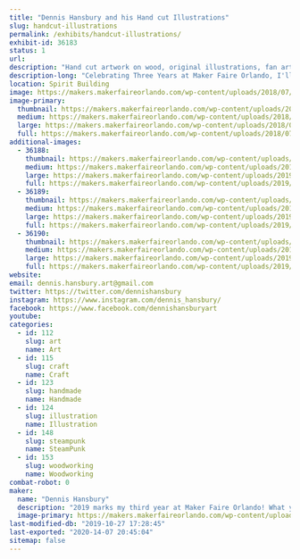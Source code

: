 ```yaml
---
title: "Dennis Hansbury and his Hand cut Illustrations"
slug: handcut-illustrations
permalink: /exhibits/handcut-illustrations/
exhibit-id: 36183
status: 1
url: 
description: "Hand cut artwork on wood, original illustrations, fan art, stickers, and more!"
description-long: "Celebrating Three Years at Maker Faire Orlando, I'll have a large selection of Halloween home decor, original illustrations, and a selection fan art inspired pieces that you can display throughout your home or office, or given as a one-of-a-kind gift. I'll be at my booth throughout the weekend showing how to prep surfaces, ink, and paint on wood, as well as having a variety of coloring sheets for attendees to color and take home with them!"
location: Spirit Building
image: https://makers.makerfaireorlando.com/wp-content/uploads/2018/07/PumpkinGroup-1024x1024.jpg
image-primary:
  thumbnail: https://makers.makerfaireorlando.com/wp-content/uploads/2018/07/PumpkinGroup-150x150.jpg
  medium: https://makers.makerfaireorlando.com/wp-content/uploads/2018/07/PumpkinGroup-300x300.jpg
  large: https://makers.makerfaireorlando.com/wp-content/uploads/2018/07/PumpkinGroup-1024x1024.jpg
  full: https://makers.makerfaireorlando.com/wp-content/uploads/2018/07/PumpkinGroup.jpg
additional-images:
  - 36188:
    thumbnail: https://makers.makerfaireorlando.com/wp-content/uploads/2019/08/20190725_224902-150x150.jpg
    medium: https://makers.makerfaireorlando.com/wp-content/uploads/2019/08/20190725_224902-300x300.jpg
    large: https://makers.makerfaireorlando.com/wp-content/uploads/2019/08/20190725_224902-1024x1024.jpg
    full: https://makers.makerfaireorlando.com/wp-content/uploads/2019/08/20190725_224902.jpg
  - 36189:
    thumbnail: https://makers.makerfaireorlando.com/wp-content/uploads/2019/08/20190629_115930-150x150.jpg
    medium: https://makers.makerfaireorlando.com/wp-content/uploads/2019/08/20190629_115930-300x300.jpg
    large: https://makers.makerfaireorlando.com/wp-content/uploads/2019/08/20190629_115930-1024x1024.jpg
    full: https://makers.makerfaireorlando.com/wp-content/uploads/2019/08/20190629_115930.jpg
  - 36190:
    thumbnail: https://makers.makerfaireorlando.com/wp-content/uploads/2019/08/20190805_230603-1-150x150.jpg
    medium: https://makers.makerfaireorlando.com/wp-content/uploads/2019/08/20190805_230603-1-300x300.jpg
    large: https://makers.makerfaireorlando.com/wp-content/uploads/2019/08/20190805_230603-1-1024x1024.jpg
    full: https://makers.makerfaireorlando.com/wp-content/uploads/2019/08/20190805_230603-1.jpg
website: 
email: dennis.hansbury.art@gmail.com
twitter: https://twitter.com/dennishansbury
instagram: https://www.instagram.com/dennis_hansbury/
facebook: https://www.facebook.com/dennishansburyart
youtube: 
categories:
  - id: 112
    slug: art
    name: Art
  - id: 115
    slug: craft
    name: Craft
  - id: 123
    slug: handmade
    name: Handmade
  - id: 124
    slug: illustration
    name: Illustration
  - id: 148
    slug: steampunk
    name: SteamPunk
  - id: 153
    slug: woodworking
    name: Woodworking
combat-robot: 0
maker:
  name: "Dennis Hansbury"
  description: "2019 marks my third year at Maker Faire Orlando! What you’ll find is an array of artwork ranging from spooky and macabre to familiar and friendly, original illustrations, woodworking, handmade crafts, fan art, prints, and more. Everything created has a focus on quality, originality, and creating a product that either you will be happy to own or enjoy gifting to someone else."
  image-primary: https://makers.makerfaireorlando.com/wp-content/uploads/2019/08/dhlogo.jpg
last-modified-db: "2019-10-27 17:28:45"
last-exported: "2020-14-07 20:45:04"
sitemap: false
---
```

